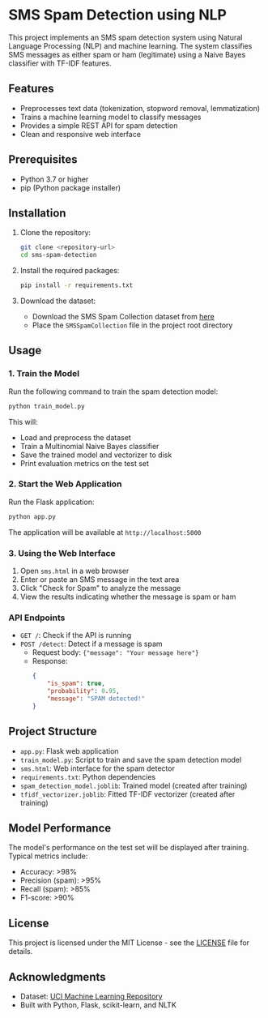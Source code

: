 # SMS Spam Detection using NLP

This project implements an SMS spam detection system using Natural Language Processing (NLP) and machine learning. The system classifies SMS messages as either spam or ham (legitimate) using a Naive Bayes classifier with TF-IDF features.

## Features

- Preprocesses text data (tokenization, stopword removal, lemmatization)
- Trains a machine learning model to classify messages
- Provides a simple REST API for spam detection
- Clean and responsive web interface

## Prerequisites

- Python 3.7 or higher
- pip (Python package installer)

## Installation

1. Clone the repository:
   ```bash
   git clone <repository-url>
   cd sms-spam-detection
   ```

2. Install the required packages:
   ```bash
   pip install -r requirements.txt
   ```

3. Download the dataset:
   - Download the SMS Spam Collection dataset from [here](https://archive.ics.uci.edu/ml/datasets/SMS+Spam+Collection)
   - Place the `SMSSpamCollection` file in the project root directory

## Usage

### 1. Train the Model

Run the following command to train the spam detection model:

```bash
python train_model.py
```

This will:
- Load and preprocess the dataset
- Train a Multinomial Naive Bayes classifier
- Save the trained model and vectorizer to disk
- Print evaluation metrics on the test set

### 2. Start the Web Application

Run the Flask application:

```bash
python app.py
```

The application will be available at `http://localhost:5000`

### 3. Using the Web Interface

1. Open `sms.html` in a web browser
2. Enter or paste an SMS message in the text area
3. Click "Check for Spam" to analyze the message
4. View the results indicating whether the message is spam or ham

### API Endpoints

- `GET /`: Check if the API is running
- `POST /detect`: Detect if a message is spam
  - Request body: `{"message": "Your message here"}`
  - Response: 
    ```json
    {
        "is_spam": true,
        "probability": 0.95,
        "message": "SPAM detected!"
    }
    ```

## Project Structure

- `app.py`: Flask web application
- `train_model.py`: Script to train and save the spam detection model
- `sms.html`: Web interface for the spam detector
- `requirements.txt`: Python dependencies
- `spam_detection_model.joblib`: Trained model (created after training)
- `tfidf_vectorizer.joblib`: Fitted TF-IDF vectorizer (created after training)

## Model Performance

The model's performance on the test set will be displayed after training. Typical metrics include:

- Accuracy: >98%
- Precision (spam): >95%
- Recall (spam): >85%
- F1-score: >90%

## License

This project is licensed under the MIT License - see the [LICENSE](LICENSE) file for details.

## Acknowledgments

- Dataset: [UCI Machine Learning Repository](https://archive.ics.uci.edu/)
- Built with Python, Flask, scikit-learn, and NLTK
